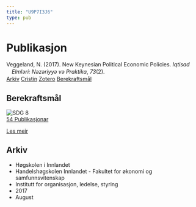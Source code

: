 ```yaml
---
title: "U9P7I3J6"
type: pub
---
```

<h1>Publikasjon</h1>
<article id="csl-bib-container-U9P7I3J6" class="csl-bib-container">
  <div class="csl-bib-body" style="line-height: 1.35; padding-left: 1em; text-indent:-1em;">
  <div class="csl-entry">Veggeland, N. (2017). New Keynesian Political Economic Policies. <i>Iqtisad Elml&#x259;ri: N&#x259;z&#x259;riyy&#x259; v&#x259; Praktika</i>, <i>73</i>(2).</div>
</div>
  <div class="csl-bib-buttons">
    <a href="#taxonomy-article-U9P7I3J6" class="csl-bib-button">Arkiv</a>
    <a href alt="Cristin URL" class="csl-bib-button">Cristin</a>
    <a href alt="Zotero URL" class="csl-bib-button">Zotero</a>
    <a href="#sdg-article-U9P7I3J6" class="csl-bib-button">Berekraftsmål</a>
  </div>
  <div id="csl-bib-meta-container-U9P7I3J6"></div>
</article>
<div id="csl-bib-meta-U9P7I3J6" class="csl-bib-meta">
  <article id="sdg-article-U9P7I3J6" class="sdg-article">
    <h1>Berekraftsmål</h1>
    <div class="sdg-container"><div id="sdg8" class="sdg">
<img src="{{< params subfolder >}}images/sdg/sdg08_no.png" class="image" alt="SDG 8">
<div class="sdg-overlay">
<a href="{{< params subfolder >}}no/archive/?sdg=8#archive" class="sdg-publication-count"><span>54</span> Publikasjonar</a>
<p><a href="https://www.fn.no/om-fn/fns-baerekraftsmaal/anstendig-arbeid-og-oekonomisk-vekst?lang=nno-NO" class="sdg-read-more">Les meir</a></p>
</div>
</div></div>
  </article>
  <article id="taxonomy-article-U9P7I3J6" class="taxonomy-article">
    <h1>Arkiv</h1>
    <ul>
      <li>Høgskolen i Innlandet</li>
      <li>Handelshøgskolen Innlandet - Fakultet for økonomi og samfunnsvitenskap</li>
      <li>Institutt for organisasjon, ledelse, styring</li>
      <li>2017</li>
      <li>August</li>
    </ul>
  </article>
</div>
